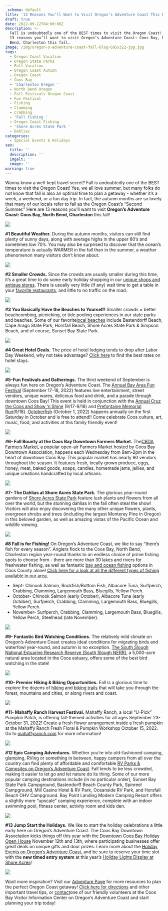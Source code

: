 ```yaml
---
_schema: default
title: '13 Reasons You’ll Want to Visit Oregon’s Adventure Coast This Fall '
draft: true
date: 2022-09-12T04:00:00Z
description: >-
  Fall is undoubtedly one of the BEST times to visit the Oregon Coast! Here are
  13 reasons you’ll want to visit Oregon’s Adventure Coast: Coos Bay, North
  Bend, Charleston this fall.
image: /img/oregon-s-adventure-coast-fall-blog-695x322-jpg.jpg
tags:
  - Oregon Coast Vacation
  - Oregon State Parks
  - Fall Vacation
  - Oregon Coast Autumn
  - Oregon Coast
  - Coos Bay
  - 'Charleston Oregon '
  - North Bend Oregon
  - Fall Festivals Oregon Coast
  - Fun Festival
  - Fishing
  - Clamming
  - Crabbing
  - 'Fall Fishing '
  - Oregon Coast Fishing
  - 'Shore Acres State Park '
  - Dahlias
categories:
  - Special Events & Holidays
seo:
  title: ''
  description: ''
  imgalt: ''
  image: ''
warning: true
---
```

Wanna know a well-kept travel secret? Fall is undoubtedly one of the BEST times to visit the Oregon Coast! Yes, we all love summer, but many folks do not know that fall is also an optimal time to plan a getaway - whether it’s a week, a weekend, or a fun day trip. In fact, the autumn months are so lovely that many of our locals refer to fall as the Oregon Coast’s “Second Summer.” Here are 13 reasons you’ll want to visit **Oregon’s Adventure Coast: Coos Bay, North Bend, Charleston** this fall!

![](/img/coos-bay-road-trip-checklist-blog-695x322-jpg.png)

**\#1 Beautiful Weather.** During the autumn months, visitors can still find plenty of sunny days, along with average highs in the upper 60’s and sometimes low 70’s. You may also be surprised to discover that the ocean’s temperature is actually WARMER in the fall than in the summer, a weather phenomenon many visitors don’t know about.

![](/img/top-ten-things-to-do-in-the-coos-bay-area-this-summerblog-695x322-jpg-1.png)

**\#2 Smaller Crowds.** Since the crowds are usually smaller during this time, it’s a great time to do some early holiday shopping in our [unique shops and antique stores](https://www.oregonsadventurecoast.com/shopping/). There is usually very little (if any) wait time to get a table in your [favorite restaurants](https://www.oregonsadventurecoast.com/dining/), and little to no traffic on the road.

![](/img/announcing-the-oregon-s-adventure-coast-fall-lodging-special-blog-695x322-jpg.png)

**\#3 You Basically Have the Beaches to Yourself!** Smaller crowds = better beachcombing, picnicking, or tide pooling experiences in our state parks and beaches. Some of our favorite[local beaches](https://www.oregonsadventurecoast.com/undeveloped-beaches/) include Bastendorff Beach, Cape Arago State Park, Horsfall Beach, Shore Acres State Park & Simpson Beach, and of course, Sunset Bay State Park.

![](/img/what-we-are-thankful-for-blog-695x322-jpg.png)

**\#4 Great Hotel Deals.** The price of hotel lodging tends to drop after Labor Day Weekend, why not take advantage? [Click here](https://www.oregonsadventurecoast.com/lodging/) to find the best rates on hotel stays.

![](/img/lodging-header.jpg)

**\#5-Fun Festivals and Gatherings.** The third weekend of September is always fun here on Oregon’s Adventure Coast. The [Annual Bay Area Fun Festival](https://www.oregonsadventurecoast.com/event/annual-bay-area-fun-festival/) (September 17-18, 2022) features live entertainment, street vendors, unique wares, delicious food and drink, and a parade through downtown Coos Bay! This event is held in conjunction with the [Annual Cruz the Coos and Show ‘n Shine](https://www.oregonsadventurecoast.com/event/annual-cruz-the-coos/) (9/17-9/18) and [Prefontaine Memorial Run](https://prefontainerun.com/)(9/18). [Octoberfish](https://www.oregonsadventurecoast.com/event/octoberfish/) (October 1, 2022) happens annually on the first Saturday in October and is free to attend!! Come celebrate Coos culture, art, music, food, and activities at this family friendly event!

![](/img/bay-area-fun-fest-2022-v02.jpg)

**\#6- Fall Bounty at the Coos Bay Downtown Farmers Market.** The[CBDA Farmers Market](https://coosbaydowntown.org/farmers-market/), a popular open-air Farmers Market hosted by Coos Bay Downtown Association, happens each Wednesday from 9am-2pm in the heart of downtown Coos Bay. This popular market has nearly 90 vendors throughout the season. It features fresh, locally grown produce, eggs, honey, meat, baked goods, soaps, candles, homemade jams, jellies, and unique creations handcrafted by local artisans.

![](/img/coos-bay-farmers-market-3.png)

**\#7- The Dahlias at Shore Acres State Park.** The glorious year-round gardens of [Shore Acres State Park](http://shoreacres.net/) feature lush plants and flowers from all over the world, but the stunning dahlias in the fall often steal the show! Visitors will also enjoy discovering the many other unique flowers, plants, evergreen shrubs and trees (including the largest Monterey Pine in Oregon) in this beloved garden, as well as amazing vistas of the Pacific Ocean and wildlife viewing.

![](/img/dahlias-shore-acres-state-park-blog-695x322-jpg.jpg)

**\#8 Fall is for Fishing!** On Oregon’s Adventure Coast, we like to say “there’s fish for every season”. Anglers flock to the Coos Bay, North Bend, Charleston region year-round thanks to an endless choice of prime fishing spots to choose from - there are more than 30 lakes and rivers for freshwater fishing, as well as fantastic [bay and ocean fishing](https://www.oregonsadventurecoast.com/tripideas/saltwater-fishing-ocean-bay) options in Coos County alone! [Click here for a look at all the different types of fishing available in our area.](https://www.oregonsadventurecoast.com/fishing-by-style)

* Sept- Chinook Salmon, Rockfish/Bottom Fish, Albacore Tuna, Surfperch, Crabbing, Clamming, Largemouth Bass, Bluegills, Yellow Perch.
* October- Chinook Salmon (early October), Albacore Tuna (early October), Surfperch, Crabbing, Clamming, Largemouth Bass, Bluegills, Yellow Perch.
* November- Surfperch, Crabbing, Clamming, Largemouth Bass, Bluegills, Yellow Perch, Steelhead (late November).

![](/img/fishing-tripideas-collage.jpg)

**\#9- Fantastic Bird Watching Conditions.** The relatively mild climate on Oregon’s Adventure Coast creates ideal conditions for migrating birds and waterfowl year-round, and autumn is no exception. [The South Slough National Estuarine Research Reserve (South Slough NERR)](https://www.oregon.gov/dsl/SS/Pages/About.aspx), a 5,000-acre natural area located in the Coos estuary, offers some of the best bird watching in the state!

![](/img/coos-bay-birding-blog-695x322-jpg-1.png)

**\#10- Premier Hiking & Biking Opportunities.** Fall is a glorious time to explore the dozens of [hiking](https://www.oregonsadventurecoast.com/hiking-walking/) and [biking trails](https://www.oregonsadventurecoast.com/cycling/) that will take you through the forest, mountains and cities, or along rivers and coast.

![](/img/horsfall-beach-ohv-campground-photo-epuerto-oregon-google-may-2020.png)

**\#11- Mahaffy Ranch Harvest Festival.** Mahaffy Ranch, a local “U-Pick” Pumpkin Patch, is offering fall-themed activities for all ages September 23-October 31, 2022! Create a fresh flower arrangement inside a fresh pumpkin at the Mahaffy Ranch Fresh Floral & Pumpkin Workshop October 15, 2022. Go to [mahaffyranch.com](http://mahaffyranch.com/?fbclid=IwAR3nS37L-0uh_STS9VpsOG79MWe1_t2CpJDtPYRDaqBbh2WyaG-l0yOSCyM) for more information!

![](/img/oregons-adventure-coast-pumpkinpatch-blog-695x322-jpg.jpg)

**\#12 Epic Camping Adventures.** Whether you’re into old-fashioned camping, glamping, RVing or something in between, happy campers from all over the country can find plenty of affordable and comfortable [RV Parks & Campsites on Oregon’s Adventure Coast](https://www.oregonsadventurecoast.com/lodging/). Fall tends to be less crowded, making it easier to let go and let nature do its thing. Some of our more popular camping destinations include (in no particular order), Sunset Bay State Park Campground, Bastendorff Beach County Park, Spinreel Campground, Mill Casino Hotel & RV Park, Oceanside RV Park, and Horsfall Beach OHV Campground. Bay Point Landing Modern Camping Resort offers a slightly more “upscale” camping experience, complete with an indoor swimming pool, fitness center, activity room and kids den.

![](/img/family-camping-state-parks.jpg)

**\#13 Jump Start the Holidays.** We like to start the holiday celebrations a little early here on Oregon’s Adventure Coast. The Coos Bay Downtown Association kicks things off this year with the [Downtown Coos Bay Holiday Open House](https://coosbaydowntown.org/holiday-events-in-downtown-2/) November 12th and 13th, where participating businesses offer great deals on unique gifts and door prizes. Learn more about the [Holiday Events on Oregon’s Adventure Coast,](https://www.oregonsadventurecoast.com/event/christmas-at-the-coast/) and be sure to reserve your time slot with the **new timed entry system** at this year’s [Holiday Lights Display at Shore Acres](https://www.oregonsadventurecoast.com/event/annual-holiday-lights-at-shore-acres/)!

![](/img/oregons-adventure-coast-pumpkinpatch-blog-695x322-jpg-1.jpg)

Want more inspiration? Visit our [Adventure Page](https://www.oregonsadventurecoast.com/adventures/) for more resources to plan the perfect Oregon Coast getaway! [Click here for directions](https://www.oregonsadventurecoast.com/travelers-info/) and other important travel tips, or [contact](https://www.oregonsadventurecoast.com/contact/)one of our friendly volunteers at the Coos Bay Visitor Information Center on Oregon’s Adventure Coast and start planning your trip today!